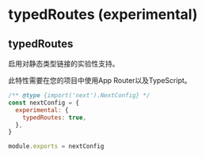 # typedRoutes (experimental)

## typedRoutes
启用对静态类型链接的实验性支持。

此特性需要在您的项目中使用App Router以及TypeScript。

```js filename="next.config.js"
/** @type {import('next').NextConfig} */
const nextConfig = {
  experimental: {
    typedRoutes: true,
  },
}

module.exports = nextConfig
```
